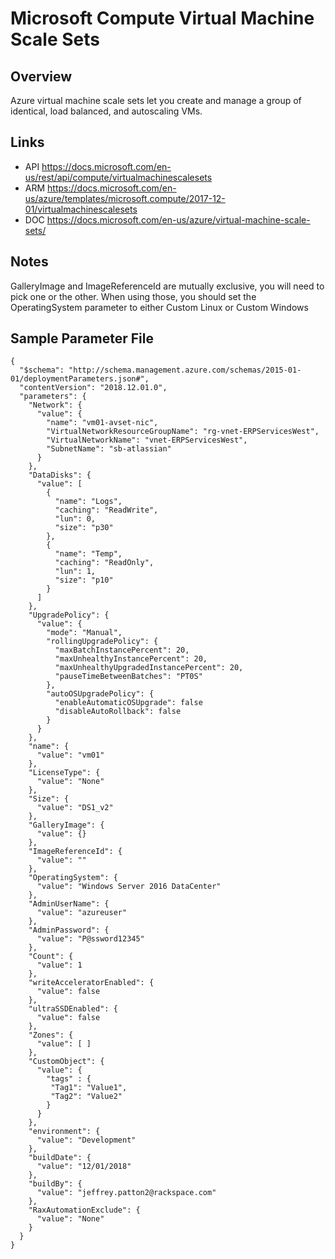 # Microsoft Compute Virtual Machine Scale Sets

## Overview
Azure virtual machine scale sets let you create and manage a group of identical, load balanced, and autoscaling VMs.

## Links
- API https://docs.microsoft.com/en-us/rest/api/compute/virtualmachinescalesets
- ARM https://docs.microsoft.com/en-us/azure/templates/microsoft.compute/2017-12-01/virtualmachinescalesets
- DOC https://docs.microsoft.com/en-us/azure/virtual-machine-scale-sets/

## Notes
GalleryImage and ImageReferenceId are mutually exclusive, you will need to pick one or the other. When using those, you should set the OperatingSystem parameter to either Custom Linux or Custom Windows

## Sample Parameter File
```
{
  "$schema": "http://schema.management.azure.com/schemas/2015-01-01/deploymentParameters.json#",
  "contentVersion": "2018.12.01.0",
  "parameters": {
    "Network": {
      "value": {
        "name": "vm01-avset-nic",
        "VirtualNetworkResourceGroupName": "rg-vnet-ERPServicesWest",
        "VirtualNetworkName": "vnet-ERPServicesWest",
        "SubnetName": "sb-atlassian"
      }
    },
    "DataDisks": {
      "value": [
        {
          "name": "Logs",
          "caching": "ReadWrite",
          "lun": 0,
          "size": "p30"
        },
        {
          "name": "Temp",
          "caching": "ReadOnly",
          "lun": 1,
          "size": "p10"
        }
      ]
    },
    "UpgradePolicy": {
      "value": {
        "mode": "Manual",
        "rollingUpgradePolicy": {
          "maxBatchInstancePercent": 20,
          "maxUnhealthyInstancePercent": 20,
          "maxUnhealthyUpgradedInstancePercent": 20,
          "pauseTimeBetweenBatches": "PT0S"
        },
        "autoOSUpgradePolicy": {
          "enableAutomaticOSUpgrade": false
          "disableAutoRollback": false
        }
      }
    },
    "name": {
      "value": "vm01"
    },
    "LicenseType": {
      "value": "None"
    },
    "Size": {
      "value": "DS1_v2"
    },
    "GalleryImage": {
      "value": {}
    },
    "ImageReferenceId": {
      "value": ""
    },
    "OperatingSystem": {
      "value": "Windows Server 2016 DataCenter"
    },
    "AdminUserName": {
      "value": "azureuser"
    },
    "AdminPassword": {
      "value": "P@ssword12345"
    },
    "Count": {
      "value": 1
    },
    "writeAcceleratorEnabled": {
      "value": false
    },
    "ultraSSDEnabled": {
      "value": false
    },
    "Zones": {
      "value": [ ]
    },
    "CustomObject": {
      "value": {
        "tags" : {
         "Tag1": "Value1",
         "Tag2": "Value2"
        }
      }
    },
    "environment": {
      "value": "Development"
    },
    "buildDate": {
      "value": "12/01/2018"
    },
    "buildBy": {
      "value": "jeffrey.patton2@rackspace.com"
    },
    "RaxAutomationExclude": {
      "value": "None"
    }
  }
}
```